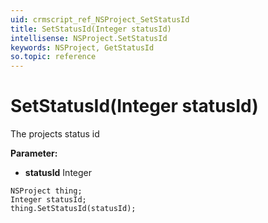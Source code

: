 ```yaml
---
uid: crmscript_ref_NSProject_SetStatusId
title: SetStatusId(Integer statusId)
intellisense: NSProject.SetStatusId
keywords: NSProject, GetStatusId
so.topic: reference
---
```


# SetStatusId(Integer statusId)

The projects status id

**Parameter:** 
* **statusId** Integer

```crmscript
NSProject thing;
Integer statusId;
thing.SetStatusId(statusId);
```

